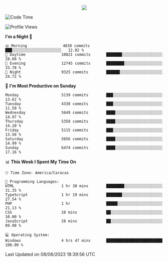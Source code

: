 <p align="center">
  <a href="http://www.github.com/thevacs">
    <img src="https://github-readme-streak-stats.herokuapp.com/?user=thevacs&stroke=ffffff&background=1c1917&ring=0891b2&fire=0891b2&currStreakNum=ffffff&currStreakLabel=0891b2&sideNums=ffffff&sideLabels=ffffff&dates=ffffff&hide_border=true" />
  </a>
</p>

<!--START_SECTION:waka-->
![Code Time](http://img.shields.io/badge/Code%20Time-1%2C411%20hrs%2018%20mins-blue)

![Profile Views](http://img.shields.io/badge/Profile%20Views-7-blue)

**I'm a Night 🦉** 

```text
🌞 Morning                4838 commits        ███░░░░░░░░░░░░░░░░░░░░░░   12.82 % 
🌆 Daytime                10821 commits       ███████░░░░░░░░░░░░░░░░░░   28.68 % 
🌃 Evening                12745 commits       ████████░░░░░░░░░░░░░░░░░   33.78 % 
🌙 Night                  9325 commits        ██████░░░░░░░░░░░░░░░░░░░   24.72 % 
```
📅 **I'm Most Productive on Sunday** 

```text
Monday                   5139 commits        ███░░░░░░░░░░░░░░░░░░░░░░   13.62 % 
Tuesday                  4338 commits        ███░░░░░░░░░░░░░░░░░░░░░░   11.50 % 
Wednesday                5649 commits        ████░░░░░░░░░░░░░░░░░░░░░   14.97 % 
Thursday                 5358 commits        ████░░░░░░░░░░░░░░░░░░░░░   14.20 % 
Friday                   5115 commits        ███░░░░░░░░░░░░░░░░░░░░░░   13.56 % 
Saturday                 5656 commits        ████░░░░░░░░░░░░░░░░░░░░░   14.99 % 
Sunday                   6474 commits        ████░░░░░░░░░░░░░░░░░░░░░   17.16 % 
```


📊 **This Week I Spent My Time On** 

```text
🕑︎ Time Zone: America/Caracas

💬 Programming Languages: 
HTML                     1 hr 30 mins        ████████░░░░░░░░░░░░░░░░░   31.35 % 
TypeScript               1 hr 19 mins        ███████░░░░░░░░░░░░░░░░░░   27.54 % 
PHP                      1 hr                █████░░░░░░░░░░░░░░░░░░░░   21.13 % 
CSS                      28 mins             ██░░░░░░░░░░░░░░░░░░░░░░░   10.00 % 
JavaScript               28 mins             ██░░░░░░░░░░░░░░░░░░░░░░░   09.98 % 

💻 Operating System: 
Windows                  4 hrs 47 mins       █████████████████████████   100.00 % 
```


 Last Updated on 08/06/2023 18:39:56 UTC
<!--END_SECTION:waka-->
